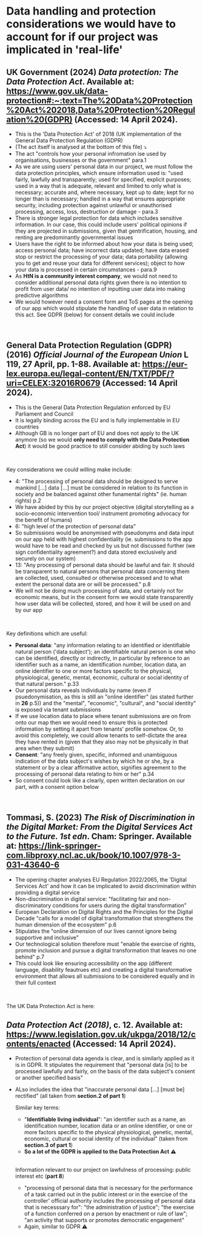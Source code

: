  # Data handling and protection considerations we would have to account for if our project was implicated in 'real-life'

 ## UK Government (2024) *Data protection: The Data Protection Act*. Available at: https://www.gov.uk/data-protection#:~:text=The%20Data%20Protection%20Act%202018,Data%20Protection%20Regulation%20(GDPR) (Accessed: 14 April 2024).
- This is the 'Data Protection Act' of 2018 (UK implementation of the General Data Protection Regulation (GDPR)
- (The act itself is analysed at the bottom of this file) :arrow_heading_down:
- The act "controls how your personal infromation ise used by organisations, businesses or the government" para.1
- As we are using users' personal data in our project, we must follow the data protection principles, which ensure information used is: "used fairly, lawfully and transparently; used for specified, explicit purposes; used in a way that is adequate, relevant and limited to only what is necessary; accurate and, where necessary, kept up to date; kept for no longer than is necessary; handled in a way that ensures appropriate security, including protection against unlawful or unauthorised processing, access, loss, destruction or damage - para.3
- There is stronger legal protection for data which includes sensitive information. In our case, this could include users' political opinions if they are projected in submissions, given that gentrification, housing, and renting are predominantly governmental issues
- Users have the right to be informed about how your data is being used; access personal data; have incorrect data updated; have data erased
stop or restrict the processing of your data; data portability (allowing you to get and reuse your data for different services); object to how your data is processed in certain circumstances - para.9
- As **HtN is a community interest company**, we would not need to consider additional personal data rights given there is no intention to profit from user data/ no intention of inputting user data into making predictive algorithms
- We would however need a consent form and ToS pages at the opening of our app which would stipulate the handling of user data in relation to this act. See GDPR (below) for consent details we could include
<br>
  
  ## General Data Protection Regulation (GDPR) (2016) *Official Journal of the European Union* L 119, 27 April, pp. 1-88. Available at: https://eur-lex.europa.eu/legal-content/EN/TXT/PDF/?uri=CELEX:32016R0679 (Accessed: 14 April 2024).
- This is the General Data Protection Regulation enforced by EU Parliament and Council
- It is legally binding across the EU and is fully implementable in EU countries
- Although GB is no longer part of EU and does not apply to the UK anymore (so we would **only need to comply with the Data Protection Act**) it would be good practice to still consider abiding by such laws
<br>

  Key considerations we could willing make include:
  - 4: "The processing of personal data should be designed to serve mankind [...] data [...] must be considered in relation to its function in society and be balanced against other funamental rights" (ie. human rights) p.2
  - We have abided by this by our project objective (digital storytelling as a socio-economic intervention tool/ instrument promoting advocacy for the benefit of humans)
  - 6: "high level of the protection of personal data"
  - So submissions would be anonymised with pseudonyms and data input on our app held with highest confidentiality (ie. submissions to the app would have to be read and checked by us but not discussed further (we sign confidentiality agreement?) and data stored exclusively and securely on our system)
  - 13: "Any processing of personal data should be lawful and fair. It should be transparent to natural persons that personal data concerning them are collected, used, consulted or otherwise processed and to what extent the personal data are or will be processed." p.8
  - We will not be doing much processing of data, and certainly not for economic means, but in the consent form we would state transparently how user data will be collected, stored, and how it will be used on and by our app
  <br>
  
 Key definitions which are useful:
- **Personal data**: "any information relating to an identified or identifiable natural person ('data subject'); an identifiable natural person is one who can be identified, directly or indirectly, in particular by reference to an identifier such as a name, an identification number, location data, an online identifier to one or more factors specific to the physical, physiological, genetic, mental, economic, cultural or social identity of that natural person." p.33
- Our personal data reveals individuals by name (even if psuedonymisation, as this is still an "online identifier" (as stated further in **26** p.5)) and the "mental", "economic", "cultural", and "social identity" is exposed via tenant submissions
- If we use location data to place where tenant submissions are on from onto our map then we would need to ensure this is protected information by setting it apart from tenants' profile somehow. Or, to avoid this completely, we could allow tenants to self-dictate the area they have rented in (given that they also may not be physically in that area when they submit)
- **Consent**: "any freely given, specific, informed and unambiguous indication of the data subject's wishes by which he or she, by a statement or by a clear affirmative action, signifies agreement to the processing of personal data relating to him or her" p.34
- So consent could look like a clearly, open written declaration on our part, with a consent option below
<br>

## Tommasi, S. (2023) *The Risk of Discrimination in the Digital Market: From the Digital Services Act to the Future. 1st edn*. Cham: Springer. Available at: https://link-springer-com.libproxy.ncl.ac.uk/book/10.1007/978-3-031-43640-6
- The opening chapter analyses EU Regulation 2022/2065, the 'Digital Services Act' and how it can be implicated to avoid discrimination within providing a digital service
-  Non-discrimination in digital service: "facilitating fair and non-discriminatory conditions for users during the digital transformation"
- European Declaration on Digital Rights and the Principles for the Digital Decade "calls for a model of digital transformation that strengthens the human dimension of the ecosystem" p.6
- Stipulates the "online dimension of our lives cannot ignore being supportive and inclusive"
- Our technological solution therefore must "enable the exercise of rights, promote inclusion and pursue a digital transformation that leaves no one behind" p.7
- This could look like ensuring accessibility on the app (different language, disability feautrues etc) and creating a digital transformative environment that allows all submissions to be considered equally and in their full context
<br>

The UK Data Protection Act is here:
## *Data Protection Act (2018)*, c. 12. Available at: https://www.legislation.gov.uk/ukpga/2018/12/contents/enacted (Accessed: 14 April 2024).
- Protection of personal data agenda is clear, and is similarly applied as it is in GDPR. It stipulates the requirement that "personal data [is] to be  processed lawfully and fairly, on the basis of the data subject's consent or another specified basis"
- ALso includes the idea that "inaccurate personal data [...] [must be] rectified" (all taken from **section.2 of part 1**)
  <br>
  
  Similar key terms:
  - "**Identifiable living individual**": "an identifier such as a name, an identification number, location data or an online identifier, or one or more factors specific to the physical physiological, genetic, mental, economic, cultural or social identity of the individual" (taken from **section.3 of part 1**)
  - **So a lot of the GDPR is applied to the Data Protection Act** :warning:
  <br>

  Information relevant to our project on lawfulness of processing: public interest etc (**part 8**)
  - "processing of personal data that is necessary for the performance of a task carried out in the public interest or in the exercise of the controller' official authority includes the processing of personal data that is necesssary for": "the administration of justice"; "the exercise of a function conferred on a person by enactment or rule of law"; "an activity that supports or promotes democratic engagement"
  - Again, similar to GDPR :warning:
  
